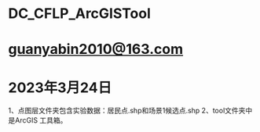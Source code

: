 # DC_CFLP_ArcGISTool
# guanyabin2010@163.com
# 2023年3月24日
1、点图层文件夹包含实验数据：居民点.shp和场景1候选点.shp
2、tool文件夹中是ArcGIS 工具箱。
